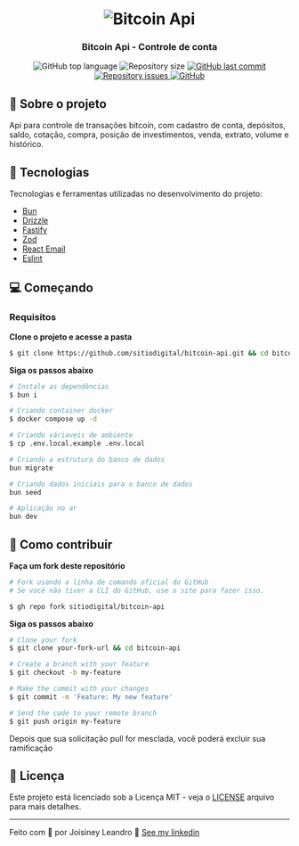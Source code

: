 <h1 align="center">
  <img alt="Bitcoin Api" src="https://images.unsplash.com/photo-1627538924152-26631c2da638?ixlib=rb-4.0.3&q=85&fm=jpg&crop=entropy&cs=srgb&w=800" />
</h1>

<h3 align="center">
  Bitcoin Api - Controle de conta
</h3>

<p align="center">
  <img alt="GitHub top language" src="https://img.shields.io/github/languages/top/sitiodigital/bitcoin-api?color=171000">

  <img alt="Repository size" src="https://img.shields.io/github/repo-size/sitiodigital/bitcoin-api?color=171000">

  <a href="https://github.com/sitiodigital/bitcoin-api/commits/main">
    <img alt="GitHub last commit" src="https://img.shields.io/github/last-commit/sitiodigital/bitcoin-api?color=171000">
  </a>

  <a href="https://github.com/sitiodigital/bitcoin-api/issues">
    <img alt="Repository issues" src="https://img.shields.io/github/issues/sitiodigital/bitcoin-api?color=171000">
  </a>

  <a href="https://github.com/sitiodigital/bitcoin-api/blob/main/LICENSE">
    <img alt="GitHub" src="https://img.shields.io/github/license/sitiodigital/bitcoin-api?color=171000">
  </a>
</p>

## 📆 Sobre o projeto

Api para controle de transações bitcoin, com cadastro de conta, depósitos, saldo, cotação, compra, posição de investimentos, venda, extrato, volume e histórico.

## 🚀 Tecnologias

Tecnologias e ferramentas utilizadas no desenvolvimento do projeto:

- [Bun](https://bun.sh/)
- [Drizzle](https://orm.drizzle.team/)
- [Fastify](https://fastify.dev/)
- [Zod](https://zod.dev/)
- [React Email](https://react.email/)
- [Eslint](https://eslint.org/)

## 💻 Começando

### Requisitos

**Clone o projeto e acesse a pasta**

```bash
$ git clone https://github.com/sitiodigital/bitcoin-api.git && cd bitcoin-api
```

**Siga os passos abaixo**

```bash
# Instale as dependências
$ bun i

# Criando container docker
$ docker compose up -d

# Criando váriaveis de ambiente
$ cp .env.local.example .env.local

# Criando a estrutura do banco de dados
bun migrate

# Criando dados iniciais para o banco de dados
bun seed

# Aplicação no ar
bun dev
```

## 🤔 Como contribuir

**Faça um fork deste repositório**

```bash
# Fork usando a linha de comando oficial do GitHub
# Se você não tiver a CLI do GitHub, use o site para fazer isso.

$ gh repo fork sitiodigital/bitcoin-api
```

**Siga os passos abaixo**

```bash
# Clone your fork
$ git clone your-fork-url && cd bitcoin-api

# Create a branch with your feature
$ git checkout -b my-feature

# Make the commit with your changes
$ git commit -m 'Feature: My new feature'

# Send the code to your remote branch
$ git push origin my-feature
```

Depois que sua solicitação pull for mesclada, você poderá excluir sua ramificação

## 📝 Licença

Este projeto está licenciado sob a Licença MIT - veja o [LICENSE](LICENSE) arquivo para mais detalhes.

---

Feito com 💚 por Joisiney Leandro 👋 [See my linkedin](https://www.linkedin.com/in/joisiney/)
